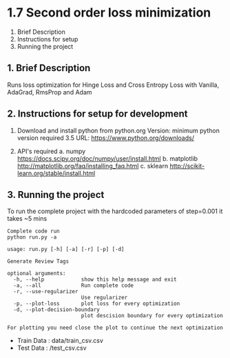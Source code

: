 # 1.7 Second order loss minimization

1. Brief Description
2. Instructions for setup
3. Running the project


## 1. Brief Description
Runs loss optimization for Hinge Loss and Cross Entropy Loss with Vanilla, AdaGrad, RmsProp and Adam

## 2. Instructions for setup for development

1. Download and install python from python.org
    Version: minimum python version required 3.5
    URL: https://www.python.org/downloads/


2. API's required
   a. numpy https://docs.scipy.org/doc/numpy/user/install.html
   b. matplotlib http://matplotlib.org/faq/installing_faq.html
   c. sklearn http://scikit-learn.org/stable/install.html
   
## 3. Running the project
To run the complete project with the hardcoded parameters of step=0.001 it takes ~5 mins

```
Complete code run
python run.py -a

usage: run.py [-h] [-a] [-r] [-p] [-d]

Generate Review Tags

optional arguments:
  -h, --help            show this help message and exit
  -a, --all             Run complete code
  -r, --use-regularizer
                        Use regularizer
  -p, --plot-loss       plot loss for every optimization
  -d, --plot-decision-boundary
                        plot descision boundary for every optimization

For plotting you need close the plot to continue the next optimization
```


* Train Data : data/train_csv.csv
* Test Data : /test_csv.csv